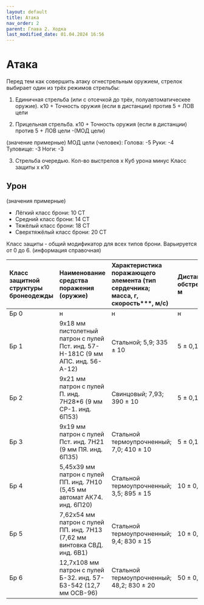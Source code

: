```yaml
---
layout: default
title: Атака
nav_order: 2
parent: Глава 2. Ходка
last_modified_date: 01.04.2024 16:56
---
```


# Атака

Перед тем как совершить атаку огнестрельным оружием, стрелок выбирает один из трёх режимов стрельбы:

1. Единичная стрельба (или с отсечкой до трёх, полуавтоматическее оружие).
к10 + Точность оружия (если в дистанции) против 5 + ЛОВ цели
   
2. Прицельная стрельба.
к10 + Точность оружия (если в дистанции) против 5 + ЛОВ цели -(МОД цели)

(значение примерные)
МОД цели (человек):
Голова: -5
Руки: -4
Туловище: -3
Ноги: -3

   
3. Стрельба очередью.
Кол-во выстрелов x Куб урона минус Класс защиты x к10

## Урон

(значения примерные)
- Лёгкий класс брони: 10 СТ
- Средний класс брони: 14 СТ
- Тяжёлый класс брони: 18 СТ
- Сверхтяжёлый класс брони: 20 СТ

Класс защиты - общий модификатор для всех типов брони. Варьируется от 0 до 6.
(информация справочная)


| Класс защитной структуры бронеодежды | Наименование средства поражения (оружие) | Характеристика поражающего элемента (тип сердечника; масса, г, скорость***, м/с) | Дистанция обстрела, м |
|:--------|:--------|:--------|:--------|
| Бр 0 | н | н | н |
| Бр 1 | 9х18 мм пистолетный патрон с пулей Пст. инд. 57-Н-181С (9 мм АПС. инд. 56-А-12) | Стальной; 5,9; 335 ± 10 | 5 ± 0,1 |
| Бр 2 | 9х21 мм патрон с пулей П. инд. 7Н28*6 (9 мм СР-1. инд. 6П53) | Свинцовый; 7,93; 390 ± 10 | 5 ± 0,1 |
| Бр 3 | 9х19 мм патрон с пулей Пст. инд. 7Н21 (9 мм ПЯ. инд. 6П35) | Стальной термоупрочненный; 7,0; 410 ± 10 | 5 ± 0,1  |
| Бр 4 | 5,45х39 мм патрон с пулей ПП. инд. 7Н10 (5,45 мм автомат АК74. инд. 6П20) | Стальной термоупрочненный; 3,5; 895 ± 15 | 10 ± 0,1 |
| Бр 5 | 7,62х54 мм патрон с пулей ПП. инд. 7Н13 (7,62 мм винтовка СВД. инд. 6В1) | Стальной термоупрочненный; 9,4; 830 ± 15  | 10 ± 0,1  |
| Бр 6 | 12,7х108 мм патрон с пулей Б-32. инд. 57-БЗ-542 (12,7 мм ОСВ-96) | Стальной термоупрочненный; 48,2; 830 ± 20  | 50 ± 0,5  |
